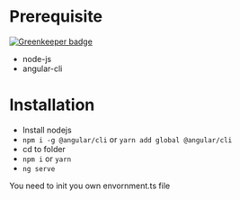 # Prerequisite

[![Greenkeeper badge](https://badges.greenkeeper.io/httpsOmkar/smart-citizen.svg)](https://greenkeeper.io/)

* node-js
* angular-cli

# Installation
  * Install nodejs
  * `npm i -g @angular/cli` or `yarn add global @angular/cli`
  * cd to folder
  * `npm i` or `yarn`
  * `ng serve`

You need to init you own envornment.ts file
